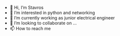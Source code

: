 - 👋 Hi, I’m Stavros
- 👀 I’m interested in python and networking
- 🌱 I’m currently working as junior electrical engineer
- 💞️ I’m looking to collaborate on ...
- 📫 How to reach me 

<!---
StavrosPoun/StavrosPoun is a ✨ special ✨ repository because its `README.md` (this file) appears on your GitHub profile.
You can click the Preview link to take a look at your changes.
--->
